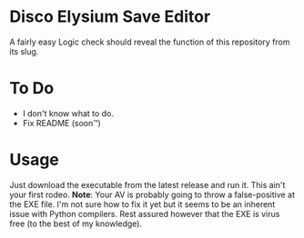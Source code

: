 # Disco Elysium Save Editor
A fairly easy Logic check should reveal the function of this repository from its slug.

# To Do
- I don't know what to do.
- Fix README (soon™)

# Usage
Just download the executable from the latest release and run it. This ain't your first rodeo.
**Note**: Your AV is probably going to throw a false-positive at the EXE file. I'm not sure how to fix it yet but it seems to be an inherent issue with Python compilers. Rest assured however that the EXE is virus free (to the best of my knowledge).